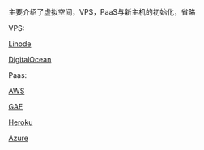主要介绍了虚拟空间，VPS，PaaS与新主机的初始化，省略

VPS:

[Linode](https://www.linode.com/)

[DigitalOcean](https://www.digitalocean.com)

Paas:

[AWS](http://aws.amazon.com/elasticbeanstalk/)

[GAE](https://cloud.google.com/appengine/docs/php/gettingstarted/introduction)

[Heroku](https://devcenter.heroku.com/categories/php)

[Azure](http://azure.microsoft.com/en-us/)
